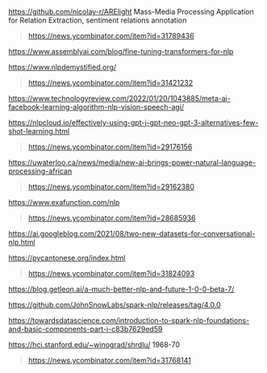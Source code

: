 https://github.com/nicolay-r/ARElight Mass-Media Processing Application for Relation Extraction,  sentiment relations annotation
> https://news.ycombinator.com/item?id=31789436

https://www.assemblyai.com/blog/fine-tuning-transformers-for-nlp

https://www.nlpdemystified.org/
> https://news.ycombinator.com/item?id=31421232

https://www.technologyreview.com/2022/01/20/1043885/meta-ai-facebook-learning-algorithm-nlp-vision-speech-agi/

https://nlpcloud.io/effectively-using-gpt-j-gpt-neo-gpt-3-alternatives-few-shot-learning.html
> https://news.ycombinator.com/item?id=29176156

https://uwaterloo.ca/news/media/new-ai-brings-power-natural-language-processing-african
> https://news.ycombinator.com/item?id=29162380

https://www.exafunction.com/nlp
> https://news.ycombinator.com/item?id=28685936
 
https://ai.googleblog.com/2021/08/two-new-datasets-for-conversational-nlp.html

https://pycantonese.org/index.html
> https://news.ycombinator.com/item?id=31824093

https://blog.getleon.ai/a-much-better-nlp-and-future-1-0-0-beta-7/

https://github.com/JohnSnowLabs/spark-nlp/releases/tag/4.0.0

https://towardsdatascience.com/introduction-to-spark-nlp-foundations-and-basic-components-part-i-c83b7629ed59

https://hci.stanford.edu/~winograd/shrdlu/ 1968-70
> https://news.ycombinator.com/item?id=31768141